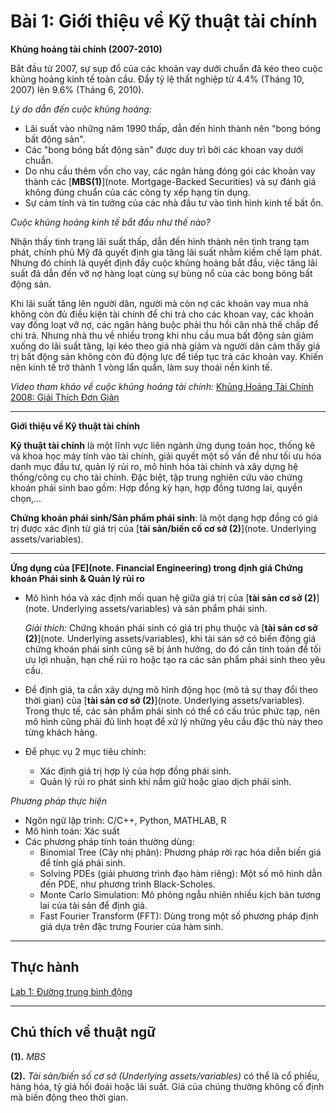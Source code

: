 # Bài 1: Giới thiệu về Kỹ thuật tài chính

**Khủng hoảng tài chính (2007-2010)**

Bắt đầu từ 2007, sự sụp đổ của các khoản vay dưới chuẩn đã kéo theo cuộc khủng hoảng kinh tế toàn cầu. Đẩy tỷ lệ thất nghiệp từ 4.4% (Tháng 10, 2007) lên 9.6% (Tháng 6, 2010).

*Lý do dẫn đến cuộc khủng hoảng:*

* Lãi suất vào những năm 1990 thấp, dẫn đến hình thành nên "bong bóng bất động sản".
* Các "bong bóng bất động sản" được duy trì bởi các khoan vay dưới chuẩn. 
* Do nhu cầu thêm vốn cho vay, các ngân hàng đóng gói các khoản vay thành các [**MBS(1)**](note. Mortgage-Backed Securities) và sự đánh giá không đúng chuẩn của các công ty xếp hạng tín dụng.
* Sự cảm tính và tin tưởng của các nhà đầu tư vào tình hình kinh tế bất ổn.

*Cuộc khủng hoảng kinh tế bắt đầu như thế nào?*

Nhận thấy tình trạng lãi suất thấp, dẫn đến hình thành nên tình trạng tạm phát, chính phủ Mỹ đã quyết định gia tăng lãi suất nhằm kiềm chế lạm phát. Nhưng đó chính là quyết định đẩy cuộc khủng hoảng bắt đầu, việc tăng lãi suất đã dẫn đến vỡ nợ hàng loạt cùng sự bùng nổ của các bong bóng bất động sản.

Khi lãi suất tăng lên người dân, người mà còn nợ các khoản vay mua nhà không còn đủ điều kiện tài chính để chi trả cho các khoan vay, các khoản vay đồng loạt vỡ nợ, các ngân hàng buộc phải thu hồi căn nhà thế chấp để chi trả. Nhưng nhà thu về nhiều trong khi nhu cầu mua bất động sản giảm xuống do lãi suất tăng, lại kéo theo giá nhà giảm và người dân cảm thấy giá trị bất động sản không còn đủ động lực để tiếp tục trả các khoản vay. Khiến nên kinh tế trở thành 1 vòng lẩn quẩn, làm suy thoái nền kinh tế.

*Video tham khảo về cuộc khủng hoảng tài chính:*
[Khủng Hoảng Tài Chính 2008: Giải Thích Đơn Giản](https://www.youtube.com/watch?v=ptJBSM7TWFI)

---

**Giới thiệu về Kỹ thuật tài chính**

**Kỹ thuật tài chính** là một lĩnh vực liên ngành ứng dụng toán học, thống kê và khoa học máy tính vào tài chính, giải quyết một số vấn đề như tối ưu hóa danh mục đầu tư, quản lý rủi ro, mô hình hóa tài chính và xây dựng hệ thống/công cụ cho tài chính. Đặc biệt, tập trung nghiên cứu vào chứng khoán phái sinh bao gồm: Hợp đồng kỳ hạn, hợp đồng tương lai, quyền chọn,... 

**Chứng khoán phái sinh/Sản phẩm phái sinh**: là một dạng hợp đồng có giá trị được xác định từ giá trị của [**tài sản/biến cố cơ sở (2)**](note. Underlying assets/variables).

---

**Ứng dụng của [FE](note. Financial Engineering) trong định giá Chứng khoán Phái sinh & Quản lý rủi ro**

* Mô hình hóa và xác định mối quan hệ giữa giá trị của [**tài sản cơ sở (2)**](note. Underlying assets/variables) và sản phẩm phái sinh.

    *Giải thích:* Chứng khoán phái sinh có giá trị phụ thuộc và [**tài sản cơ sở (2)**](note. Underlying assets/variables), khi tài sản sở có biến động giá chứng khoán phái sinh cũng sẽ bị ảnh hưởng, do đó cần tính toán để tối ưu lợi nhuận, hạn chế rủi ro hoặc tạo ra các sản phẩm phái sinh theo yêu cầu.

* Để định giá, ta cần xây dựng mô hình động học (mô tả sự thay đổi theo thời gian) của [**tài sản cơ sở (2)**](note. Underlying assets/variables). Trong thực tế, các sản phẩm phái sinh có thể có cấu trúc phức tạp, nên mô hình cũng phải đủ linh hoạt để xử lý những yêu cầu đặc thù này theo từng khách hàng.

* Để phục vụ 2 mục tiêu chính:
    * Xác định giá trị hợp lý của hợp đồng phái sinh.
    * Quản lý rủi ro phát sinh khi nắm giữ hoặc giao dịch phái sinh.

*Phương pháp thực hiện*
* Ngôn ngữ lập trình: C/C++, Python, MATHLAB, R
* Mô hình toán: Xác suất
* Các phương pháp tính toán thường dùng: 
    * Binomial Tree (Cây nhị phân): Phương pháp rời rạc hóa diễn biến giá để tính giá phái sinh.
    * Solving PDEs (giải phương trình đạo hàm riêng): Một số mô hình dẫn đến PDE, như phương trình Black-Scholes.
    * Monte Carlo Simulation: Mô phỏng ngẫu nhiên nhiều kịch bản tương lai của tài sản để định giá.
    * Fast Fourier Transform (FFT): Dùng trong một số phương pháp định giá dựa trên đặc trưng Fourier của hàm sinh.

---

## Thực hành

[Lab 1: Đường trung bình động](assets/notebooks/convert/Dual_Moving_Average_Crossover.html)

---

## Chú thích về thuật ngữ

**(1).** *MBS*

**(2).** *Tài sản/biến số cơ sở (Underlying assets/variables)* có thể là cổ phiếu, hàng hóa, tỷ giá hối đoái hoặc lãi suất. Giá của chúng thường không cố định mà biến động theo thời gian.